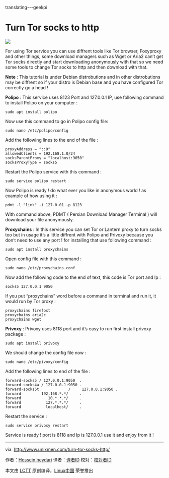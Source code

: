 translating---geekpi

Turn Tor socks to http
================================================================================
![](http://1426826955.rsc.cdn77.org/wp-content/uploads/2015/12/tor-593x445.jpg)

For using Tor service you can use diffrent tools like Tor browser, Foxyproxy and other things, some download managers such as Wget or Aria2 can’t get Tor socks directly and start downloading anonymously with that so we need some tools to change Tor socks to http and then download with that.

**Note** : This tutorial is under Debian distrobutions and in other distrobutions may be diffrent so if your distro is Debian base and you have configured Tor correctly go a head !

**Polipo** : This service uses 8123 Port and 127.0.0.1 IP, use following command to install Polipo on your computer :

    sudo apt install polipo

Now use this command to go in Polipo config file:

    sudo nano /etc/polipo/config

Add the following lines to the end of the file :

    proxyAddress = "::0"
    allowedClients = 192.168.1.0/24
    socksParentProxy = "localhost:9050"
    socksProxyType = socks5

Restart the Polipo service with this command :

    sudo service polipo restart

Now Polipo is ready ! do what ever you like in anonymous world ! as example of how using it :

    pdmt -l "link" -i 127.0.01 -p 8123

With command above, PDMT ( Persian Download Manager Terminal ) will download your file anonymously.

**Proxychains** : In this service you can set Tor or Lantern proxy to turn socks too but in usage it’s a little diffrent  with Polipo and Privoxy because you don’t need to use any port ! for installing that use following command :

    sudo apt install proxychains

Open config file with this command :

    sudo nano /etc/proxychains.conf

Now add the following code to the end of text, this code is Tor port and Ip :

    socks5 127.0.0.1 9050

If you put “proxychains” word before a command in terminal and run it, it would run by Tor proxy :

    proxychains firefoxt
    proxychains aria2c
    proxychains wget

**Privoxy** : Privoxy uses 8118 port and it’s easy to run first install privoxy package :

    sudo apt install privoxy

We should change the config file now :

    sudo nano /etc/pivoxy/config

Add the following lines to end of the file :

    forward-socks5 / 127.0.0.1:9050  .
    forward-socks4a / 127.0.0.1:9050 .
    forward-socks5t             /     127.0.0.1:9050 .
    forward         192.168.*.*/     .
    forward            10.*.*.*/     .
    forward           127.*.*.*/     .
    forward           localhost/     .

Restart the service :

    sudo service privoxy restart

Service is ready ! port is 8118 and Ip is 127.0.0.1 use it and enjoy from it !

--------------------------------------------------------------------------------

via: http://www.unixmen.com/turn-tor-socks-http/

作者：[Hossein heydari][a]
译者：[译者ID](https://github.com/译者ID)
校对：[校对者ID](https://github.com/校对者ID)

本文由 [LCTT](https://github.com/LCTT/TranslateProject) 原创编译，[Linux中国](https://linux.cn/) 荣誉推出

[a]:http://www.unixmen.com/author/hossein/
